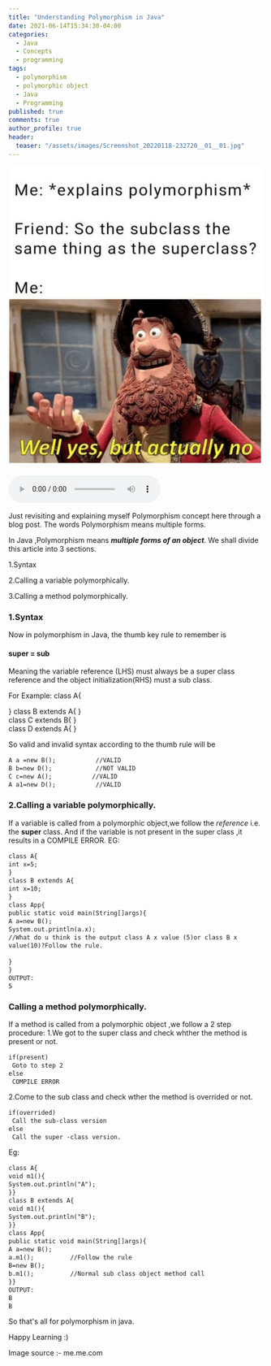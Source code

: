 ```yaml
---
title: "Understanding Polymorphism in Java"
date: 2021-06-14T15:34:30-04:00
categories:
  - Java
  - Concepts
  - programming
tags:
  - polymorphism
  - polymorphic object
  - Java
  - Programming
published: true
comments: true
author_profile: true
header:
  teaser: "/assets/images/Screenshot_20220118-232720__01__01.jpg"
---
```



![polymorphism](/assets/images/Screenshot_20220118-232720__01__01.jpg)

<audio controls>
  <source src="/assets/audio/polymorphism.mp3" type="audio/mp3">
</audio>
 

Just revisiting and explaining myself Polymorphism concept here through a blog post. The words Polymorphism means multiple forms. 

In Java ,Polymorphism means ***multiple forms of an object***.
We shall divide this article into 3 sections.

1.Syntax

2.Calling a variable polymorphically.

3.Calling a method polymorphically.

### 1.Syntax

Now in polymorphism in Java, the thumb key rule to remember is 

#### super = sub

Meaning the variable reference (LHS) must always be a super class reference and the object initialization(RHS) must a sub class.

For Example:
class A{

}
class B extends A{
}              
class C extends B{
}              
class D extends A{
}              

So valid and invalid syntax according to the thumb rule will be

```
A a =new B();           //VALID
B b=new D();            //NOT VALID 
C c=new A();           //VALID
A a1=new D();           //VALID
```

### 2.Calling a variable polymorphically.
If a variable is called from a polymorphic object,we follow the *reference* i.e. the **super** class.
And if the variable is not present in the super class ,it results in a COMPILE ERROR.
EG:
```
class A{
int x=5;
}
class B extends A{
int x=10;
}
class App{
public static void main(String[]args){
A a=new B();
System.out.println(a.x); 
//What do u think is the output class A x value (5)or class B x value(10)?Follow the rule.

}
}
OUTPUT:
5
```

### Calling a method polymorphically.
 
If a method is called from a polymorphic object ,we follow a 2 step procedure:
1.We got to the super class and check whther the method is present or not.
```
if(present)
 Goto to step 2 
else
 COMPILE ERROR
```
2.Come to the sub class and check wther the method is overrided or not.
```
if(overrided)
 Call the sub-class version
else
 Call the super -class version.
```

Eg:
```
class A{
void m1(){
System.out.println("A");
}}
class B extends A{
void m1(){
System.out.println("B");
}}
class App{
public static void main(String[]args){
A a=new B();
a.m1();          //Follow the rule
B=new B();
b.m1();          //Normal sub class object method call
}}
OUTPUT:
B
B
```

So that's all for polymorphism in java.

Happy Learning :)

Image source :- me.me.com
